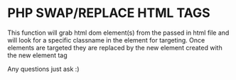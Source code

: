 # PHP SWAP/REPLACE HTML TAGS 

This function will grab html dom element(s) from the passed in html file
and will look for a specific classname in the element for targeting. Once elements are
targeted they are replaced by the new element created with the new element tag

Any questions just ask :)
